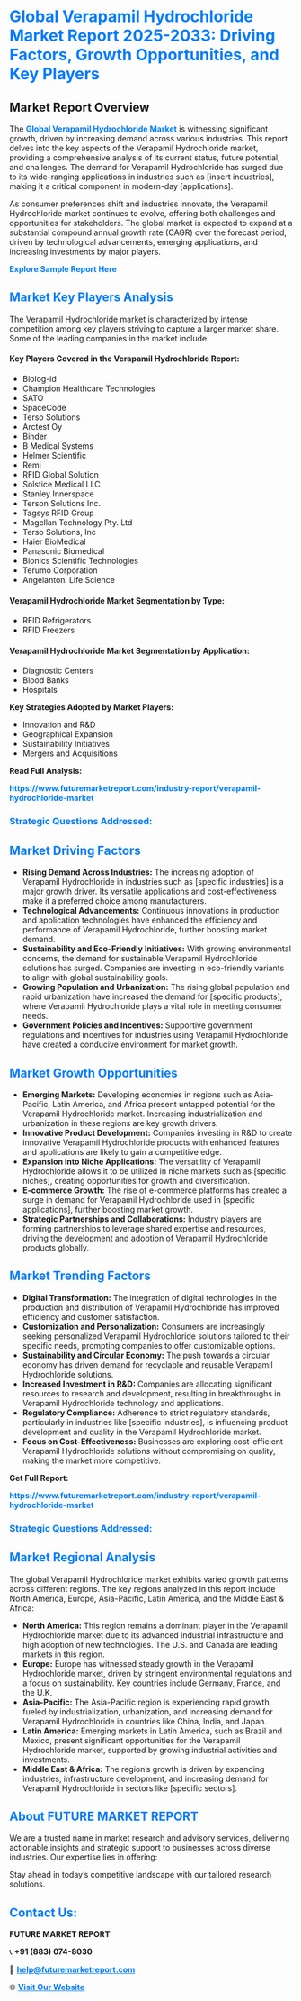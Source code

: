 <h1 style="color: #007BFF;">Global Verapamil Hydrochloride Market Report 2025-2033: Driving Factors, Growth Opportunities, and Key Players</h1>

<section id="overview">
<h2>Market Report Overview</h2>
<p>The <a href="https://www.futuremarketreport.com/industry-report/verapamil-hydrochloride-market" style="color: #007BFF; text-decoration: none;"><strong>Global Verapamil Hydrochloride Market</strong></a> is witnessing significant growth, driven by increasing demand across various industries. This report delves into the key aspects of the Verapamil Hydrochloride market, providing a comprehensive analysis of its current status, future potential, and challenges. The demand for Verapamil Hydrochloride has surged due to its wide-ranging applications in industries such as [insert industries], making it a critical component in modern-day [applications].</p>
<p>As consumer preferences shift and industries innovate, the Verapamil Hydrochloride market continues to evolve, offering both challenges and opportunities for stakeholders. The global market is expected to expand at a substantial compound annual growth rate (CAGR) over the forecast period, driven by technological advancements, emerging applications, and increasing investments by major players.</p>
</section>

<section id="overview">
<p><a href="https://www.futuremarketreport.com/request-sample/reportId=32979" style="color: #007BFF; text-decoration: none;"><strong>Explore Sample Report Here</strong></a></p>
</section>

<section id="key-players">
<h2 style="color: #007BFF;">Market Key Players Analysis</h2>
<p>The Verapamil Hydrochloride market is characterized by intense competition among key players striving to capture a larger market share. Some of the leading companies in the market include:</p>
<h4>Key Players Covered in the Verapamil Hydrochloride Report:</h4>
<ul><li>Biolog-id</li><li>Champion Healthcare Technologies</li><li>SATO</li><li>SpaceCode</li><li>Terso Solutions</li><li>Arctest Oy</li><li>Binder</li><li>B Medical Systems</li><li>Helmer Scientific</li><li>Remi</li><li>RFID Global Solution</li><li>Solstice Medical LLC</li><li>Stanley Innerspace</li><li>Terson Solutions Inc.</li><li>Tagsys RFID Group</li><li>Magellan Technology Pty. Ltd</li><li>Terso Solutions, Inc</li><li>Haier BioMedical</li><li>Panasonic Biomedical</li><li>Bionics Scientific Technologies</li><li>Terumo Corporation</li><li>Angelantoni Life Science</li></ul>
<h4>Verapamil Hydrochloride Market Segmentation by Type:</h4>
<ul><li>RFID Refrigerators</li><li>RFID Freezers</li></ul>

<h4>Verapamil Hydrochloride Market Segmentation by Application:</h4>
<ul><li>Diagnostic Centers</li><li>Blood Banks</li><li>Hospitals</li></ul>
<p><strong>Key Strategies Adopted by Market Players:</strong></p>
<ul>
<li>Innovation and R&D</li>
<li>Geographical Expansion</li>
<li>Sustainability Initiatives</li>
<li>Mergers and Acquisitions</li>
</ul>
</section>

<section>
<p><strong>Read Full Analysis: </strong></p><a href="https://www.futuremarketreport.com/industry-report/verapamil-hydrochloride-market" style="color: #007BFF; text-decoration: none;"><strong>https://www.futuremarketreport.com/industry-report/verapamil-hydrochloride-market</strong></a>
<h3 style="color: #007BFF;">Strategic Questions Addressed:</h3>
</section>

<section id="driving-factors">
<h2 style="color: #007BFF;">Market Driving Factors</h2>
<ul>
<li><strong>Rising Demand Across Industries:</strong> The increasing adoption of Verapamil Hydrochloride in industries such as [specific industries] is a major growth driver. Its versatile applications and cost-effectiveness make it a preferred choice among manufacturers.</li>
<li><strong>Technological Advancements:</strong> Continuous innovations in production and application technologies have enhanced the efficiency and performance of Verapamil Hydrochloride, further boosting market demand.</li>
<li><strong>Sustainability and Eco-Friendly Initiatives:</strong> With growing environmental concerns, the demand for sustainable Verapamil Hydrochloride solutions has surged. Companies are investing in eco-friendly variants to align with global sustainability goals.</li>
<li><strong>Growing Population and Urbanization:</strong> The rising global population and rapid urbanization have increased the demand for [specific products], where Verapamil Hydrochloride plays a vital role in meeting consumer needs.</li>
<li><strong>Government Policies and Incentives:</strong> Supportive government regulations and incentives for industries using Verapamil Hydrochloride have created a conducive environment for market growth.</li>
</ul>
</section>

<section id="growth-opportunities">
<h2 style="color: #007BFF;">Market Growth Opportunities</h2>
<ul>
<li><strong>Emerging Markets:</strong> Developing economies in regions such as Asia-Pacific, Latin America, and Africa present untapped potential for the Verapamil Hydrochloride market. Increasing industrialization and urbanization in these regions are key growth drivers.</li>
<li><strong>Innovative Product Development:</strong> Companies investing in R&D to create innovative Verapamil Hydrochloride products with enhanced features and applications are likely to gain a competitive edge.</li>
<li><strong>Expansion into Niche Applications:</strong> The versatility of Verapamil Hydrochloride allows it to be utilized in niche markets such as [specific niches], creating opportunities for growth and diversification.</li>
<li><strong>E-commerce Growth:</strong> The rise of e-commerce platforms has created a surge in demand for Verapamil Hydrochloride used in [specific applications], further boosting market growth.</li>
<li><strong>Strategic Partnerships and Collaborations:</strong> Industry players are forming partnerships to leverage shared expertise and resources, driving the development and adoption of Verapamil Hydrochloride products globally.</li>
</ul>
</section>

<section id="trending-factors">
<h2 style="color: #007BFF;">Market Trending Factors</h2>
<ul>
<li><strong>Digital Transformation:</strong> The integration of digital technologies in the production and distribution of Verapamil Hydrochloride has improved efficiency and customer satisfaction.</li>
<li><strong>Customization and Personalization:</strong> Consumers are increasingly seeking personalized Verapamil Hydrochloride solutions tailored to their specific needs, prompting companies to offer customizable options.</li>
<li><strong>Sustainability and Circular Economy:</strong> The push towards a circular economy has driven demand for recyclable and reusable Verapamil Hydrochloride solutions.</li>
<li><strong>Increased Investment in R&D:</strong> Companies are allocating significant resources to research and development, resulting in breakthroughs in Verapamil Hydrochloride technology and applications.</li>
<li><strong>Regulatory Compliance:</strong> Adherence to strict regulatory standards, particularly in industries like [specific industries], is influencing product development and quality in the Verapamil Hydrochloride market.</li>
<li><strong>Focus on Cost-Effectiveness:</strong> Businesses are exploring cost-efficient Verapamil Hydrochloride solutions without compromising on quality, making the market more competitive.</li>
</ul>
</section>

<section>
<p><strong>Get Full Report: </strong></p><a href="https://www.futuremarketreport.com/industry-report/verapamil-hydrochloride-market" style="color: #007BFF; text-decoration: none;"><strong>https://www.futuremarketreport.com/industry-report/verapamil-hydrochloride-market</strong></a>
<h3 style="color: #007BFF;">Strategic Questions Addressed:</h3>
</section>


<section id="regional-analysis">
<h2 style="color: #007BFF;">Market Regional Analysis</h2>
<p>The global Verapamil Hydrochloride market exhibits varied growth patterns across different regions. The key regions analyzed in this report include North America, Europe, Asia-Pacific, Latin America, and the Middle East & Africa:</p>
<ul>
<li><strong>North America:</strong> This region remains a dominant player in the Verapamil Hydrochloride market due to its advanced industrial infrastructure and high adoption of new technologies. The U.S. and Canada are leading markets in this region.</li>
<li><strong>Europe:</strong> Europe has witnessed steady growth in the Verapamil Hydrochloride market, driven by stringent environmental regulations and a focus on sustainability. Key countries include Germany, France, and the U.K.</li>
<li><strong>Asia-Pacific:</strong> The Asia-Pacific region is experiencing rapid growth, fueled by industrialization, urbanization, and increasing demand for Verapamil Hydrochloride in countries like China, India, and Japan.</li>
<li><strong>Latin America:</strong> Emerging markets in Latin America, such as Brazil and Mexico, present significant opportunities for the Verapamil Hydrochloride market, supported by growing industrial activities and investments.</li>
<li><strong>Middle East & Africa:</strong> The region’s growth is driven by expanding industries, infrastructure development, and increasing demand for Verapamil Hydrochloride in sectors like [specific sectors].</li>
</ul>
</section>

<footer>
<h2 style="color: #007BFF;">About FUTURE MARKET REPORT</h2>
<p>We are a trusted name in market research and advisory services, delivering actionable insights and strategic support to businesses across diverse industries. Our expertise lies in offering:</p>

<p>Stay ahead in today’s competitive landscape with our tailored research solutions.</p>

<h2 style="color: #007BFF;">Contact Us:</h2>
<p><strong>FUTURE MARKET REPORT</strong></p>
<p>📞 <strong>+91 (883) 074-8030</strong></p>
<p>📧 <strong><a href="mailto:help@futuremarketreport.com" style="color: #007BFF;">help@futuremarketreport.com</a></strong></p>
<p>🌐 <strong><a href="https://www.futuremarketreport.com/" style="color: #007BFF;">Visit Our Website</a></strong></p>
</footer>